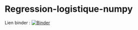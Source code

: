 # Regression-logistique-numpy
Lien binder :
[![Binder](https://mybinder.org/badge_logo.svg)](https://mybinder.org/v2/gh/jeau-luc/Regression-logistique-numpy/HEAD)
